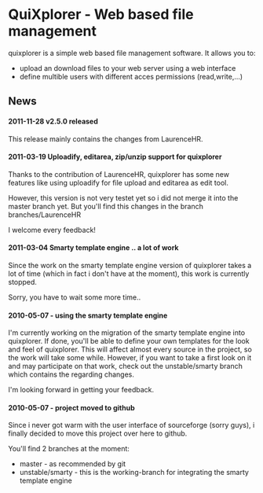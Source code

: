 QuiXplorer - Web based file management
======================================

quixplorer is a simple web based file management software. It allows you to:

- upload an download files to your web server using a web interface
- define multible users with different acces permissions (read,write,...)

News
----

#### 2011-11-28 v2.5.0 released

This release mainly contains the changes from LaurenceHR.

#### 2011-03-19 Uploadify, editarea, zip/unzip support for quixplorer

Thanks to the contribution of LaurenceHR, quixplorer has some new features
like using uploadify for file upload and editarea as edit tool.

However, this version is not very testet yet so i did not merge it into
the master branch yet. But you'll find this changes in the branch
	branches/LaurenceHR

I welcome every feedback!

#### 2011-03-04 Smarty template engine .. a lot of work

Since the work on the smarty template engine version of quixplorer takes a lot of
time (which in fact i don't have at the moment), this work is currently stopped.

Sorry, you have to wait some more time..

#### 2010-05-07 - using the smarty template engine

I'm currently working on the migration of the smarty template engine into quixplorer.
If done, you'll be able to define your own templates for the look and feel of quixplorer.
This will affect almost every source in the project, so the work will take some while.
However, if you want to take a first look on it and may participate on that work,
check out the unstable/smarty branch which contains the regarding changes.

I'm looking forward in getting your feedback.

#### 2010-05-07 - project moved to github

Since i never got warm with the user interface of sourceforge (sorry guys), i finally decided to move this project over here to github.

You'll find 2 branches at the moment:

- master - as recommended by git 
- unstable/smarty - this is the working-branch for integrating the smarty template engine

